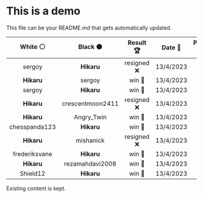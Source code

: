 # This is a demo

This file can be your README.md that gets automatically updated.

<!--START_SECTION:chessStats-->
<!-- Automatically generated with https://github.com/Balastrong/chess-stats-action -->

| White ⚪ | Black ⚫ | Result 🏆 | Date 📅 | Position 🗺️ |
|:---:|:---:|:---:|:---:|:---:|
| sergoy | **Hikaru** | resigned ❌ | 13/4/2023 | <a href="http://www.ee.unb.ca/cgi-bin/tervo/fen.pl?select=1n2q1r1/2R1PNbk/4QBp1/3p1p2/p2P1P2/P6P/6PK/8 w - -">Link</a> |
| **Hikaru** | sergoy | win 🥇 | 13/4/2023 | <a href="http://www.ee.unb.ca/cgi-bin/tervo/fen.pl?select=6b1/6K1/4p1P1/4P3/2k5/8/3n4/8 b - -">Link</a> |
| sergoy | **Hikaru** | win 🥇 | 13/4/2023 | <a href="http://www.ee.unb.ca/cgi-bin/tervo/fen.pl?select=1r4k1/7p/3n4/7p/r1N5/2p1P1P1/1PK2P2/3R4 w - -">Link</a> |
| **Hikaru** | crescentmoon2411 | resigned ❌ | 13/4/2023 | <a href="http://www.ee.unb.ca/cgi-bin/tervo/fen.pl?select=8/2k1r3/3b4/pp1p1R2/3Pn3/3KB3/5p2/8 b - -">Link</a> |
| **Hikaru** | Angry_Twin | win 🥇 | 13/4/2023 | <a href="http://www.ee.unb.ca/cgi-bin/tervo/fen.pl?select=8/5k2/1P3pp1/R6p/P2Pp3/4P1PP/2r2PK1/8 b - -">Link</a> |
| chesspanda123 | **Hikaru** | win 🥇 | 13/4/2023 | <a href="http://www.ee.unb.ca/cgi-bin/tervo/fen.pl?select=8/p2r1pk1/4p2p/R2nPnp1/P1r5/5NPP/3R1PK1/8 w - -">Link</a> |
| **Hikaru** | mishanick | resigned ❌ | 13/4/2023 | <a href="http://www.ee.unb.ca/cgi-bin/tervo/fen.pl?select=R7/3k1P2/5K2/2P4p/8/8/8/q3r3 w - -">Link</a> |
| frederiksvane | **Hikaru** | win 🥇 | 13/4/2023 | <a href="http://www.ee.unb.ca/cgi-bin/tervo/fen.pl?select=r4rk1/6bp/3p4/1p1P4/4nR2/1Q4N1/1P1B2Pq/2R2K2 w - -">Link</a> |
| **Hikaru** | rezamahdavi2008 | win 🥇 | 13/4/2023 | <a href="http://www.ee.unb.ca/cgi-bin/tervo/fen.pl?select=6rk/1p6/2pR2pq/p1P1P3/1b3PQ1/1P4Pp/P7/3R3K b - -">Link</a> |
| Shield12 | **Hikaru** | win 🥇 | 13/4/2023 | <a href="http://www.ee.unb.ca/cgi-bin/tervo/fen.pl?select=8/1Pk5/3p4/2p3P1/2P1P3/2K2n2/7p/8 w - -">Link</a> |

<!--END_SECTION:chessStats-->

Existing content is kept.
